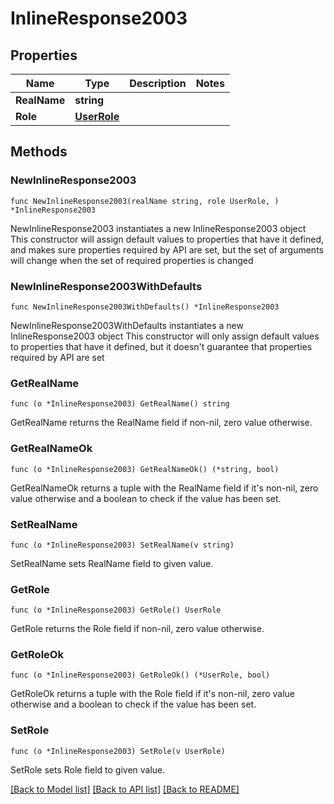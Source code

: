 # InlineResponse2003

## Properties

Name | Type | Description | Notes
------------ | ------------- | ------------- | -------------
**RealName** | **string** |  | 
**Role** | [**UserRole**](UserRole.md) |  | 

## Methods

### NewInlineResponse2003

`func NewInlineResponse2003(realName string, role UserRole, ) *InlineResponse2003`

NewInlineResponse2003 instantiates a new InlineResponse2003 object
This constructor will assign default values to properties that have it defined,
and makes sure properties required by API are set, but the set of arguments
will change when the set of required properties is changed

### NewInlineResponse2003WithDefaults

`func NewInlineResponse2003WithDefaults() *InlineResponse2003`

NewInlineResponse2003WithDefaults instantiates a new InlineResponse2003 object
This constructor will only assign default values to properties that have it defined,
but it doesn't guarantee that properties required by API are set

### GetRealName

`func (o *InlineResponse2003) GetRealName() string`

GetRealName returns the RealName field if non-nil, zero value otherwise.

### GetRealNameOk

`func (o *InlineResponse2003) GetRealNameOk() (*string, bool)`

GetRealNameOk returns a tuple with the RealName field if it's non-nil, zero value otherwise
and a boolean to check if the value has been set.

### SetRealName

`func (o *InlineResponse2003) SetRealName(v string)`

SetRealName sets RealName field to given value.


### GetRole

`func (o *InlineResponse2003) GetRole() UserRole`

GetRole returns the Role field if non-nil, zero value otherwise.

### GetRoleOk

`func (o *InlineResponse2003) GetRoleOk() (*UserRole, bool)`

GetRoleOk returns a tuple with the Role field if it's non-nil, zero value otherwise
and a boolean to check if the value has been set.

### SetRole

`func (o *InlineResponse2003) SetRole(v UserRole)`

SetRole sets Role field to given value.



[[Back to Model list]](../README.md#documentation-for-models) [[Back to API list]](../README.md#documentation-for-api-endpoints) [[Back to README]](../README.md)


